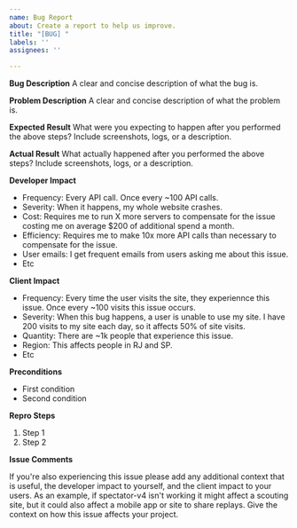 ```yaml
---
name: Bug Report
about: Create a report to help us improve.
title: "[BUG] "
labels: ''
assignees: ''

---
```


**Bug Description**
A clear and concise description of what the bug is.

**Problem Description**
A clear and concise description of what the problem is.

**Expected Result**
What were you expecting to happen after you performed the above steps? Include screenshots, logs, or a description.

**Actual Result**
What actually happened after you performed the above steps? Include screenshots, logs, or a description.

**Developer Impact**
<!-- Describe how this affects you as a developer. Please include the frequency and severity of the issue. -->
* Frequency: Every API call. Once every ~100 API calls.
* Severity: When it happens, my whole website crashes.
* Cost: Requires me to run X more servers to compensate for the issue costing me on average $200 of additional spend a month.
* Efficiency: Requires me to make 10x more API calls than necessary to compensate for the issue.
* User emails: I get frequent emails from users asking me about this issue.
* Etc

**Client Impact**
<!-- Describe how this affects "Start Up Name" clients. Please include the frequency and severity of the issue. -->
* Frequency: Every time the user visits the site, they experiennce this issue. Once every ~100 visits this issue occurs.
* Severity: When this bug happens, a user is unable to use my site. I have 200 visits to my site each day, so it affects 50% of site visits.
* Quantity: There are ~1k people that experience this issue.
* Region: This affects people in RJ and SP.
* Etc

**Preconditions**
<!-- What conditions must be met in order for this bug to occur? -->
* First condition
* Second condition

**Repro Steps**
<!-- Step by step, what do you need to do to cause the bug? Note that GitHub will automagically number each step if you prefix the line with "1. " -->
1. Step 1
1. Step 2

**Issue Comments**
<!-- Might want to leave this as instructions for any replies to your issue -->
If you're also experiencing this issue please add any additional context that is useful, the developer impact to yourself, and the client impact to your users. As an example, if spectator-v4 isn't working it might affect a scouting site, but it could also affect a mobile app or site to share replays. Give the context on how this issue affects your project.
